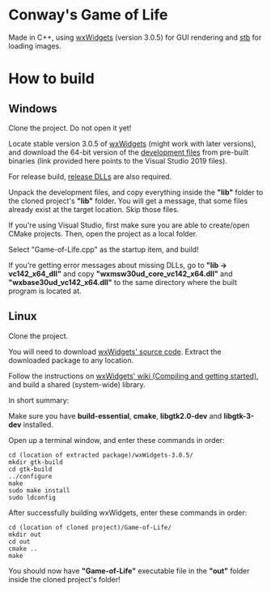 # Conway's Game of Life

Made in C++, using [wxWidgets](https://www.wxwidgets.org/) (version 3.0.5) for GUI rendering and [stb](https://github.com/nothings/stb) for loading images.

# How to build

## Windows

Clone the project. Do not open it yet!

Locate stable version 3.0.5 of [wxWidgets](https://www.wxwidgets.org/downloads/) (might work with later versions), and download the 64-bit version of the [development files](https://github.com/wxWidgets/wxWidgets/releases/download/v3.0.5/wxMSW-3.0.5_vc142_x64_Dev.7z) from pre-built binaries (link provided here points to the Visual Studio 2019 files).

For release build, [release DLLs](https://github.com/wxWidgets/wxWidgets/releases/download/v3.0.5/wxMSW-3.0.5_vc142_x64_ReleaseDLL.7z) are also required.

Unpack the development files, and copy everything inside the **"lib"** folder to the cloned project's **"lib"** folder. You will get a message, that some files already exist at the target location. Skip those files.

If you're using Visual Studio, first make sure you are able to create/open CMake projects. Then, open the project as a local folder.

Select "Game-of-Life.cpp" as the startup item, and build!

If you're getting error messages about missing DLLs, go to **"lib -> vc142_x64_dll"** and copy **"wxmsw30ud_core_vc142_x64.dll"** and **"wxbase30ud_vc142_x64.dll"** to the same directory where the built program is located at.

## Linux

Clone the project.

You will need to download [wxWidgets' source code](https://github.com/wxWidgets/wxWidgets/releases/download/v3.0.5/wxWidgets-3.0.5.tar.bz2). Extract the downloaded package to any location.

Follow the instructions on [wxWidgets' wiki (Compiling and getting started)](https://wiki.wxwidgets.org/Compiling_and_getting_started), and build a shared (system-wide) library.

In short summary:

Make sure you have **build-essential**, **cmake**, **libgtk2.0-dev** and **libgtk-3-dev** installed.

Open up a terminal window, and enter these commands in order:

```
cd (location of extracted package)/wxWidgets-3.0.5/
mkdir gtk-build
cd gtk-build
../configure
make
sudo make install
sudo ldconfig
```

After successfully building wxWidgets, enter these commands in order:

```
cd (location of cloned project)/Game-of-Life/
mkdir out
cd out
cmake ..
make
```

You should now have **"Game-of-Life"** executable file in the **"out"** folder inside the cloned project's folder!
